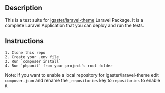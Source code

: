 ## Description

This is a test suite for [igaster/laravel-theme](https://github.com/igaster/laravel-theme) Laravel Package. It is a complete Laravel Application that you can deploy and run the tests.

## Instructions

	1. Clone this repo
	2. Create your .env file
	3. Run `composer install`
	4. Run `phpunit` from your project's root folder

Note: If you want to enable a local repository for igaster/laravel-theme edit `composer.json` and rename the `_repositories` key to `repositories` to enable it
